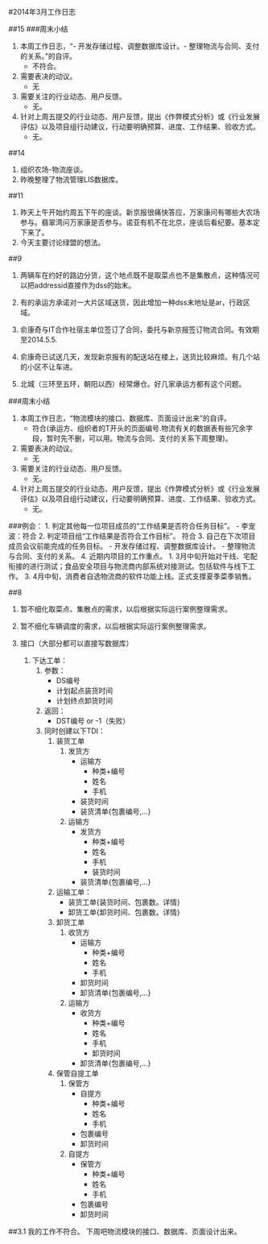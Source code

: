 #2014年3月工作日志

##15
###周末小结
1. 本周工作日志，“- 开发存储过程、调整数据库设计。- 整理物流与合同、支付的关系。”的自评。
	- 不符合。
2. 需要表决的动议。
	- 无
3. 需要关注的行业动态、用户反馈。
	- 无。 
4. 针对上周五提交的行业动态、用户反馈，提出《作弊模式分析》或《行业发展评估》以及项目组行动建议，行动要明确预算、进度、工作结果、验收方式。
	- 无。


##14
1. 组织农场-物流座谈。
2. 昨晚整理了物流管理LIS数据库。

##11
1. 昨天上午开始约周五下午的座谈。新京报很痛快答应，万家康问有哪些大农场参与。翡翠湾问万家康是否参与。诺亚有机不在北京，座谈后看纪要。基本定下来了。
2. 今天主要讨论绿盟的想法。

##9
1. 两辆车在约好的路边分货，这个地点既不是取菜点也不是集散点，这种情况可以把addressid直接作为dss的始末。

2. 有的承运方承诺对一大片区域送货，因此增加一种dss末地址是ar，行政区域。
3. 俞康奇与IT合作社宿主单位签订了合同，委托与新京报签订物流合同。有效期至2014.5.5.
4. 俞康奇已试送几天，发现新京报有的配送站在楼上，送货比较麻烦。有几个站的小区不让车进。
5. 北城（三环至五环，朝阳以西）经常爆仓。好几家承运方都有这个问题。


###周末小结
1. 本周工作日志，“物流模块的接口、数据库、页面设计出来”的自评。
	- 符合(承运方、组织者的T开头的页面编号.物流有关的数据表有些冗余字段，暂时先不删，可以用。物流与合同、支付的关系下周整理)。
2. 需要表决的动议。
	- 无
3. 需要关注的行业动态、用户反馈。
	- 无。 
4. 针对上周五提交的行业动态、用户反馈，提出《作弊模式分析》或《行业发展评估》以及项目组行动建议，行动要明确预算、进度、工作结果、验收方式。
	- 无。


###例会：
	1. 判定其他每一位项目成员的“工作结果是否符合任务目标”。
		- 李宠波：符合
	2. 判定项目组“工作结果是否符合工作目标”。
		符合 
	3. 自己在下次项目成员会议前能完成的任务目标。
		- 开发存储过程、调整数据库设计。
		- 整理物流与合同、支付的关系。
	4. 近期内项目的工作重点。
		1. 3月中旬开始对干线、宅配衔接的进行测试；食品安全项目与物流商内部系统对接测试。包括软件与线下工作。
		3. 4月中旬，消费者自选物流商的软件功能上线。正式支撑夏季菜季销售。

##8
1. 暂不细化取菜点、集散点的需求，以后根据实际运行案例整理需求。
2. 暂不细化车辆调度的需求，以后根据实际运行案例整理需求。

3. 接口（大部分都可以直接写数据库）
	1. 下达工单：
		1. 参数：
			- DS编号
			- 计划起点装货时间
			- 计划终点卸货时间
		2. 返回：
			- DST编号 or -1（失败） 
		3. 同时创建以下TDI：
			1. 装货工单
				1. 发货方
					- 运输方
						- 种类+编号
						- 姓名
						- 手机 
					- 装货时间
					- 装货清单{包裹编号,...}
				2. 运输方 
					- 发货方 
						- 种类+编号
						- 姓名
						- 手机
						- 装货时间
					- 装货清单{包裹编号,...}
			2. 运输工单：
				- 装货工单{装货时间、包裹数。详情}
				- 卸货工单{卸货时间、包裹数。详情} 
			3. 卸货工单
				1. 收货方
					- 运输方
						- 种类+编号
						- 姓名
						- 手机 
					- 卸货时间
					- 卸货清单{包裹编号,...}
				2. 运输方 
					- 收货方 
						- 种类+编号
						- 姓名
						- 手机
						- 卸货时间
					- 卸货清单{包裹编号,...}
			4. 保管自提工单 
				1. 保管方
					- 自提方
						- 种类+编号
						- 姓名
						- 手机
					- 包裹编号
					- 卸货时间
				2. 自提方
					- 保管方
						- 种类+编号
						- 姓名
						- 手机
					- 包裹编号
					- 卸货时间


##3.1
我的工作不符合。
下周吧物流模块的接口、数据库、页面设计出来。
